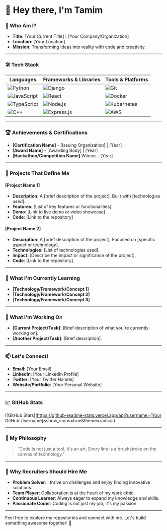 # 👋 Hey there, I'm **Tamim**

### 🚀 **Who Am I?**

- **Title**: [Your Current Title] | [Your Company/Organization]
- **Location**: [Your Location]
- **Mission**: Transforming ideas into reality with code and creativity.

---

### 🛠 **Tech Stack**

| **Languages**         | **Frameworks & Libraries** | **Tools & Platforms**         |
|-----------------------|----------------------------|-------------------------------|
| ![Python](https://img.shields.io/badge/-Python-3776AB?style=flat-square&logo=python&logoColor=white) | ![Django](https://img.shields.io/badge/-Django-092E20?style=flat-square&logo=django&logoColor=white) | ![Git](https://img.shields.io/badge/-Git-F05032?style=flat-square&logo=git&logoColor=white) |
| ![JavaScript](https://img.shields.io/badge/-JavaScript-F7DF1E?style=flat-square&logo=javascript&logoColor=black) | ![React](https://img.shields.io/badge/-React-61DAFB?style=flat-square&logo=react&logoColor=black) | ![Docker](https://img.shields.io/badge/-Docker-2496ED?style=flat-square&logo=docker&logoColor=white) |
| ![TypeScript](https://img.shields.io/badge/-TypeScript-3178C6?style=flat-square&logo=typescript&logoColor=white) | ![Node.js](https://img.shields.io/badge/-Node.js-339933?style=flat-square&logo=node.js&logoColor=white) | ![Kubernetes](https://img.shields.io/badge/-Kubernetes-326CE5?style=flat-square&logo=kubernetes&logoColor=white) |
| ![C++](https://img.shields.io/badge/-C++-00599C?style=flat-square&logo=c%2B%2B&logoColor=white) | ![Express.js](https://img.shields.io/badge/-Express.js-000000?style=flat-square&logo=express&logoColor=white) | ![AWS](https://img.shields.io/badge/-AWS-232F3E?style=flat-square&logo=amazon-aws&logoColor=white) |

---

### 🏆 **Achievements & Certifications**

- **[Certification Name]** - [Issuing Organization] | [Year]
- **[Award Name]** - [Awarding Body] | [Year]
- **[Hackathon/Competition Name]** Winner - [Year]

---

### 🚀 **Projects That Define Me**

#### **[Project Name 1]**

- **Description**: A [brief description of the project]. Built with [technologies used].
- **Features**: [List of key features or functionalities].
- **Demo**: [Link to live demo or video showcase]
- **Code**: [Link to the repository]

#### **[Project Name 2]**

- **Description**: A [brief description of the project]. Focused on [specific aspect or technology].
- **Technologies**: [List of technologies used].
- **Impact**: [Describe the impact or significance of the project].
- **Code**: [Link to the repository]

---

### 🌱 **What I'm Currently Learning**

- **[Technology/Framework/Concept 1]**
- **[Technology/Framework/Concept 2]**
- **[Technology/Framework/Concept 3]**

---

### 🤔 **What I'm Working On**

- **[Current Project/Task]**: [Brief description of what you're currently working on].
- **[Another Project/Task]**: [Brief description].

---

### 📫 **Let's Connect!**

- **Email**: [Your Email]
- **LinkedIn**: [Your LinkedIn Profile]
- **Twitter**: [Your Twitter Handle]
- **Website/Portfolio**: [Your Personal Website]

---

### 📈 **GitHub Stats**

![GitHub Stats](https://github-readme-stats.vercel.app/api?username=[Your GitHub Username]&show_icons=true&theme=radical)

---

### 🧠 **My Philosophy**

> "Code is not just a tool, it's an art. Every line is a brushstroke on the canvas of technology."

---

### 🎯 **Why Recruiters Should Hire Me**

- **Problem Solver**: I thrive on challenges and enjoy finding innovative solutions.
- **Team Player**: Collaboration is at the heart of my work ethic.
- **Continuous Learner**: Always eager to expand my knowledge and skills.
- **Passionate Coder**: Coding is not just my job, it's my passion.

---

Feel free to explore my repositories and connect with me. Let's build something awesome together! 🚀
